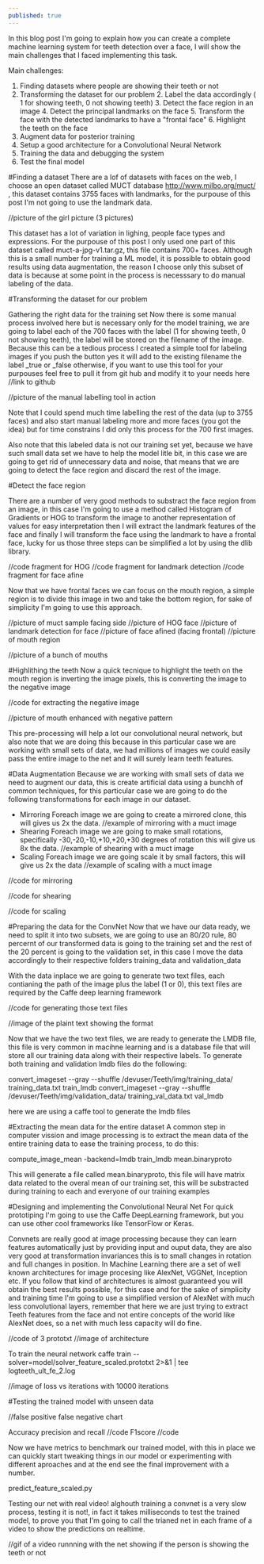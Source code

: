 ```yaml
---
published: true
---
```

In this blog post I'm going to explain how you can create a complete machine learning system for teeth detection over a face, I will show the main challenges that I faced implementing this task.

Main challenges:
1. Finding datasets where people are showing their teeth or not
3. Transforming the dataset for our problem
	2. Label the data accordingly ( 1 for showing teeth, 0 not showing teeth)
	3. Detect the face region in an image
	4. Detect the principal landmarks on the face
	5. Transform the face with the detected landmarks to have a "frontal face"
	6. Highlight the teeth on the face
7. Augment data for posterior training
8. Setup a good architecture for a Convolutional Neural Network
9. Training the data and debugging the system
10. Test the final model

#Finding a dataset
There are a lof of datasets with faces on the web, I choose an open dataset called MUCT database http://www.milbo.org/muct/ , this dataset contains 3755 faces with landmarks, for the purpouse of this post I'm not going to use the landmark data.

//picture of the girl picture (3 pictures)

This dataset has a lot of variation in lighing, people face types and expressions. For the purpouse of this post I only used one part of this dataset called muct-a-jpg-v1.tar.gz, this file contains 700+ faces. Although this is a small number for training a ML model, it is possible to obtain good results using data augmentation, the reason I choose only this subset of data is because at some point in the process is necesssary to do manual labeling of the data.

#Transforming the dataset for our problem

Gathering the right data for the training set
Now there is some manual process involved here but is necessary only for the model training, we are going to label each of the 700 faces with the label (1 for showing teeth, 0 not showing teeth), the label will be stored on the filename of the image. Because this can be a tedious process I created a simple tool for labeling images if you push the button yes it will add to the existing filename the label _true or _false otherwise, if you want to use this tool for your purpouses feel free to pull it from git hub and modify it to your needs here //link to github 

//picture of the manual labelling tool in action

Note that I could spend much time labelling the rest of the data (up to 3755 faces) and also start manual labeling more and more faces (you got the idea) but for time constrains I did only this process for the 700 first images.

Also note that this labeled data is not our training set yet, because we have such small data set we have to help the model litle bit, in this case we are going to get rid of unnecessary data and noise, that means that we are going to detect the face region and discard the rest of the image.

#Detect the face region

There are a number of very good methods to substract the face region from an image, in this case I'm going to use a method called Histogram of Gradients or HOG to transform the image to another representation of values for easy interpretation then I will extract the landmark features of the face and finally I will transform the face using the landmark to have a frontal face, lucky for us those three steps can be simplified a lot by using the dlib library.

//code fragment for HOG
//code fragment for landmark detection
//code fragment for face afine

Now that we have frontal faces we can focus on the mouth region, a simple region is to divide this image in two and take the bottom region, for sake of simplicity I'm going to use this approach.

//picture of muct sample facing side
//picture of HOG face
//picture of landmark detection for face
//picture of face afined (facing frontal)
//picture of mouth region 

//picture of a bunch of mouths

#Highlithing the teeth 
Now a quick tecnique to highlight the teeth on the mouth region is inverting the image pixels, this is converting the image to the negative image

//code for extracting the negative image

//picture of mouth enhanced with negative pattern

This pre-processing will help a lot our convolutional neural network, but also note that we are doing this because in this particular case we are working with small sets of data, we had millions of images we could easily pass the entire image to the net and it will surely learn teeth features.

#Data Augmentation
Because we are working with small sets of data we need to augment our data, this is create artificial data using a bunchh of common techniques, for this particular case we are going to do the following transformations for each image in our dataset.

* Mirroring
Foreach image we are going to create a mirrored clone, this will gives us 2x the data.
//example of mirroring with a muct image
* Shearing
Foreach image we are going to make small rotations, specifically -30,-20,-10,+10,+20,+30 degrees of rotation this will give us 8x the data.
//example of shearing with a muct image
* Scaling
Foreach image we are going scale it by small factors, this will give us 2x the data
//example of scaling with a muct image

//code for mirroring

//code for shearing

//code for scaling

#Preparing the data for the ConvNet
Now that we have our data ready, we need to split it into two subsets, we are going to use an 80/20 rule, 80 percernt of our transformed data is going to the training set and the rest of the 20 percent is going to the validation set, in this case I move the data accordingly to their respective folders training_data and validation_data

With the data inplace we are going to generate two text files, each contianing the path of the image plus the label (1 or 0),  this text files are required by the Caffe deep learning framework

//code for generating those text files

//image of the plaint text showing the format

Now that we have the two text files, we are ready to generate the LMDB file, this file is very common in macihne learning and is a database file that will store all our training data along with their respective labels.
To generate both training and validation lmdb files do the following:

convert_imageset --gray --shuffle /devuser/Teeth/img/training_data/ training_data.txt train_lmdb
convert_imageset --gray --shuffle /devuser/Teeth/img/validation_data/ training_val_data.txt val_lmdb

here we are using a caffe tool to generate the lmdb files

#Extracting the mean data for the entire dataset
A common step in computer vission and image processing is to extract the mean data of the entire training data to ease the training process, to do this:

compute_image_mean -backend=lmdb train_lmdb mean.binaryproto

This will generate a file called mean.binaryproto, this file will have matrix data related to the overal mean of our training set, this will be substracted during training to each and everyone of our training examples

#Designing and implementing the Convolutional Neural Net
For quick prototiping I'm going to use the Caffe DeepLearning framework, but you can use other cool frameworks like TensorFlow or Keras.

Convnets are really good at image processing because they can learn features automatically just by providing input and ouput data, they are also very good at transformation invariances this is to small changes in rotation and full changes in position.
In Machine Learning there are a set of well known architectures for image procesing like AlexNet, VGGNet, Inception etc. If you follow that kind of architectures is almost guaranteed you will obtain the best results possible, for this case and for the sake of simplicity and training time I'm going to use a simplified version of AlexNet with much less convolutional layers, remember that here we are just trying to extract Teeth features from the face and not entire concepts of the world like AlexNet does, so a net with much less capacity will do fine.

//code of 3 prototxt
//image of architecture

To train the neural network
caffe train --solver=model/solver_feature_scaled.prototxt 2>&1 | tee logteeth_ult_fe_2.log


//image of loss vs iterations with 10000 iterations

#Testing the trained model with unseen data

//false positive false negative chart

Accuracy precision and recall
//code
F1score
//code

Now we have metrics to benchmark our trained model, with this in place we can quickly start tweaking things in our model or experimenting with different aproaches and at the end see the final improvement with a number.


predict_feature_scaled.py



Testing our net with real video!
alghouth training a convnet is a very slow process, testing it is not!, in fact it takes milliseconds to test the trained model, to prove you that I'm going to call the trianed net in each frame of a video to show the predictions on realtime.

//gif of a video runnning with the net showing if the person is showing the teeth or not
